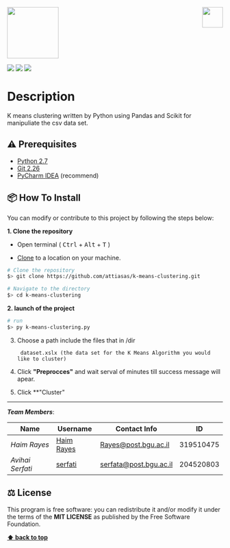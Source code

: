 <img src="https://in.bgu.ac.il/marketing/graphics/BGU.sig3-he-en-white.png" height="48px" align="right" />  
<img src=https://res.cloudinary.com/serfati/image/upload/v1589354855/icon_iqs8if.png height="120"/>  

  
![](https://codeclimate.com/github/JonSn0w/Hyde/badges/gpa.svg)   ![](https://img.shields.io/badge/version-0.1.0-blueviolet)  ![](https://img.shields.io/apm/l/atomic-design-ui.svg?)  
# Description  
K means clustering written by Python using Pandas and Scikit for manipuliate the csv data set. 

## ⚠️ Prerequisites  
  
- [Python 2.7](https://www.python.org/download/releases/2.7/)  
- [Git 2.26](https://git-scm.com/downloads/)  
- [PyCharm IDEA](https://www.jetbrains.com/pycharm/) (recommend)  

## 📦 How To Install  
  
You can modify or contribute to this project by following the steps below:  
  
**1. Clone the repository**  
  
- Open terminal ( <kbd>Ctrl</kbd> + <kbd>Alt</kbd> + <kbd>T</kbd> )  
  
- [Clone](https://help.github.com/en/github/creating-cloning-and-archiving-repositories/cloning-a-repository) to a location on your machine.  
 ```bash  
 # Clone the repository 
 $> git clone https://github.com/attiasas/k-means-clustering.git  

 # Navigate to the directory 
 $> cd k-means-clustering
  ``` 
 
**2. launch of the project**  
  
 ```bash  
 # run 
 $> py k-means-clustering.py

 ```  

3. Choose a path include the files that in /dir
  
        dataset.xslx (the data set for the K Means Algorithm you would like to cluster)
  

4. Click **"Preprocces"** and wait serval of minutes till success message will apear.

5. Click **"Cluster"
  
---  
  
**_Team Members_**:  
  
| Name             | Username                                    | Contact Info            |  ID           |  
| ---------------- | ------------------------------------------- | ----------------------- |  ------------ |
| _Haim Rayes_     | [Haim Rayes](https://github.com/Rayes)      | Rayes@post.bgu.ac.il    |  319510475    |
| _Avihai Serfati_ | [serfati](https://github.com/serfati)       | serfata@post.bgu.ac.il  |   204520803   |   
  
## ⚖️ License  
  
This program is free software: you can redistribute it and/or modify it under the terms of the **MIT LICENSE** as published by the Free Software Foundation.  
  
**[⬆ back to top](#description)**
